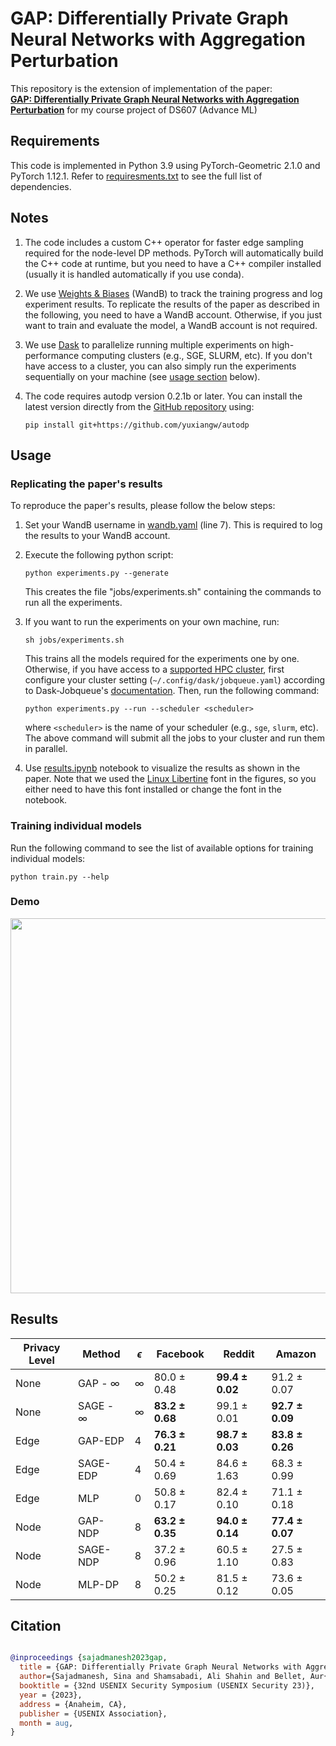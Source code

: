 # GAP: Differentially Private Graph Neural Networks with Aggregation Perturbation

This repository is the extension of implementation of the paper:  
[**GAP: Differentially Private Graph Neural Networks with Aggregation Perturbation**](https://arxiv.org/abs/2203.00949) for my course project of DS607 (Advance ML)


## Requirements

This code is implemented in Python 3.9 using PyTorch-Geometric 2.1.0 and PyTorch 1.12.1.
Refer to [requiresments.txt](./requirements.txt) to see the full list of dependencies.

## Notes
1. The code includes a custom C++ operator for faster edge sampling required for the node-level DP methods. PyTorch will automatically build the C++ code at runtime, but you need to have a C++ compiler installed (usually it is handled automatically if you use conda).

2. We use [Weights & Biases](https://docs.wandb.ai/) (WandB) to track the training progress and log experiment results. To replicate the results of the paper as described in the following, you need to have a WandB account. Otherwise, if you just want to train and evaluate the model, a WandB account is not required.

4. We use [Dask](https://jobqueue.dask.org/) to parallelize running multiple experiments on high-performance computing clusters (e.g., SGE, SLURM, etc). If you don't have access to a cluster, you can also simply run the experiments sequentially on your machine (see [usage section](#usage) below).

3. The code requires autodp version 0.2.1b or later. You can install the latest version directly from the [GitHub repository](https://github.com/yuxiangw/autodp) using: 
    ```
    pip install git+https://github.com/yuxiangw/autodp
    ```


## Usage

### Replicating the paper's results
To reproduce the paper's results, please follow the below steps:  

1. Set your WandB username in [wandb.yaml](./wandb.yaml) (line 7). This is required to log the results to your WandB account.

2. Execute the following python script:
    ```
    python experiments.py --generate
    ```
    This creates the file "jobs/experiments.sh" containing the commands to run all the experiments.

3. If you want to run the experiments on your own machine, run:
    ```
    sh jobs/experiments.sh
    ``` 
    This trains all the models required for the experiments one by one. Otherwise, if you have access to a [supported HPC cluster](https://jobqueue.dask.org/en/latest/api.html), first configure your cluster setting (`~/.config/dask/jobqueue.yaml`) according to Dask-Jobqueue's [documentation](https://jobqueue.dask.org/en/latest/configuration.html). Then, run the following command:
    ```
    python experiments.py --run --scheduler <scheduler>
    ```
    where `<scheduler>` is the name of your scheduler (e.g., `sge`, `slurm`, etc). The above command will submit all the jobs to your cluster and run them in parallel. 
    

  4. Use [results.ipynb](./results.ipynb) notebook to visualize the results as shown in the paper. Note that we used the [Linux Libertine](https://libertine-fonts.org/) font in the figures, so you either need to have this font installed or change the font in the notebook.

### Training individual models

Run the following command to see the list of available options for training individual models:  

```
python train.py --help
``` 

### Demo

<p align="center">
  <img width="600" src="https://i.imgur.com/ctveM6V.gif">
</p>

## Results

<center>

| Privacy Level | Method        | $\epsilon$ | Facebook             | Reddit              | Amazon              |
|---------------|---------------|------------|----------------------|---------------------|---------------------|
| None          | GAP - $\infty$  | $\infty$   | 80.0 $\pm$ 0.48      | **99.4 $\pm$ 0.02** | 91.2 $\pm$ 0.07     |
| None          | SAGE - $\infty$ | $\infty$   | **83.2 $\pm$ 0.68**  | 99.1 $\pm$ 0.01     | **92.7 $\pm$ 0.09** |
| Edge    | GAP-EDP       | 4          | **76.3 $\pm$ 0.21**  | **98.7 $\pm$ 0.03** | **83.8 $\pm$ 0.26** |
| Edge    | SAGE-EDP      | 4          | 50.4 $\pm$ 0.69      | 84.6 $\pm$ 1.63     | 68.3 $\pm$ 0.99     |
| Edge    | MLP           | 0          | 50.8 $\pm$ 0.17      | 82.4 $\pm$ 0.10     | 71.1 $\pm$ 0.18     |
| Node    | GAP-NDP       | 8          | **63.2 $\pm$ 0.35**  | **94.0 $\pm$ 0.14** | **77.4 $\pm$ 0.07** |
| Node    | SAGE-NDP      | 8          | 37.2 $\pm$ 0.96      | 60.5 $\pm$ 1.10     | 27.5 $\pm$ 0.83     |
| Node    | MLP-DP        | 8          | 50.2 $\pm$ 0.25      | 81.5 $\pm$ 0.12     | 73.6 $\pm$ 0.05     |

</center>





## Citation
```bibtex

@inproceedings {sajadmanesh2023gap,
  title = {GAP: Differentially Private Graph Neural Networks with Aggregation Perturbation},
  author={Sajadmanesh, Sina and Shamsabadi, Ali Shahin and Bellet, Aur{\'e}lien and Gatica-Perez, Daniel},
  booktitle = {32nd USENIX Security Symposium (USENIX Security 23)},
  year = {2023},
  address = {Anaheim, CA},
  publisher = {USENIX Association},
  month = aug,
}
```

